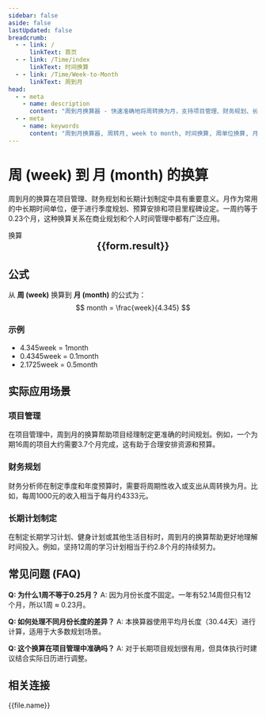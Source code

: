 ```yaml
---
sidebar: false
aside: false
lastUpdated: false
breadcrumb:
  - - link: /
      linkText: 首页
  - - link: /Time/index
      linkText: 时间换算
  - - link: /Time/Week-to-Month
      linkText: 周到月
head:
  - - meta
    - name: description
      content: "周到月换算器 - 快速准确地将周转换为月，支持项目管理、财务规划、长期计划等多种应用场景的时间计算工具。"
  - - meta
    - name: keywords
      content: "周到月换算器, 周转月, week to month, 时间换算, 周单位换算, 月计算, 项目管理, 财务规划, 长期计划, 时间转换工具, 周的换算, 月单位, 时间单位换算, 一周多少月, 月度规划"
---
```

# 周 (week) 到 月 (month) 的换算

周到月的换算在项目管理、财务规划和长期计划制定中具有重要意义。月作为常用的中长期时间单位，便于进行季度规划、预算安排和项目里程碑设定。一周约等于0.23个月，这种换算关系在商业规划和个人时间管理中都有广泛应用。

<script setup>
import { onMounted, reactive, inject, ref } from 'vue'
import { NButton,NForm ,NFormItem,NInput,NInputNumber,NSelect,NCard,useMessage,NGrid ,NGi  } from 'naive-ui'
import { defineClientComponent } from 'vitepress'
import { Time } from '../../files';

const convert = inject('convert')
const seoKey = ['周单位换算','周转换','week是什么单位','月单位','周的换算','时间 周','周换算月','时间转化','一周','周的定义','周单位','周换算','一周多少月','月时间计算','周的英文','时间周','时间单位','时间换算','月单位','月度规划','财务规划']
const form = reactive({
  number: null,
  result: '',
  title: '周到月换算器'
})

const convertHandler = () => {
  if (form.number !== null && !isNaN(form.number)) {
    const convertedValue = parseFloat(form.number) / 4.345
    form.result = `${form.number}week = ${convertedValue.toFixed(4)}month`
  } else {
    form.result = '请输入有效的数值。'
  }
}
</script>

<n-card :title="form.title" size="small" :bordered="false" style="margin-bottom: 16px">
  <n-form size="large" :model="form">
    <n-form-item label="周 (week)">
      <n-input-number v-model:value="form.number" placeholder="输入周" style="width: 100%" />
    </n-form-item>
    <n-form-item>
      <n-button type="info" @click="convertHandler" block>换算</n-button>
    </n-form-item>
  </n-form>
  <template #footer>
    <div style="font-size: 12px; color: #666; text-align: center;">
      <span v-for="(keyword, index) in seoKey" :key="index">
        {{ keyword }}<span v-if="index < seoKey.length - 1"> | </span>
      </span>
    </div>
  </template>
</n-card>

<n-card  embedded :bordered="false" hoverable>
  <div  style="text-align:center;font-size:20px;">
    <strong>{{form.result}}</strong>
  </div>
</n-card>

## 公式

从 **周 (week)** 换算到 **月 (month)** 的公式为：
$$ month = \frac{week}{4.345} $$

### 示例
- 4.345week = 1month
- 0.4345week = 0.1month
- 2.1725week = 0.5month

## 实际应用场景

### 项目管理
在项目管理中，周到月的换算帮助项目经理制定更准确的时间规划。例如，一个为期16周的项目大约需要3.7个月完成，这有助于合理安排资源和预算。

### 财务规划
财务分析师在制定季度和年度预算时，需要将周期性收入或支出从周转换为月。比如，每周1000元的收入相当于每月约4333元。

### 长期计划制定
在制定长期学习计划、健身计划或其他生活目标时，周到月的换算帮助更好地理解时间投入。例如，坚持12周的学习计划相当于约2.8个月的持续努力。

## 常见问题 (FAQ)

**Q: 为什么1周不等于0.25月？**
A: 因为月份长度不固定。一年有52.14周但只有12个月，所以1周 ≈ 0.23月。

**Q: 如何处理不同月份长度的差异？**
A: 本换算器使用平均月长度（30.44天）进行计算，适用于大多数规划场景。

**Q: 这个换算在项目管理中准确吗？**
A: 对于长期项目规划很有用，但具体执行时建议结合实际日历进行调整。

## 相关连接
<n-grid x-gap="12" :cols="2">
  <n-gi v-for="(file, index) in Time" :key="index">
    <n-button
      text
      tag="a"
      :href="file.path"
      type="info"
    >
      {{file.name}}
    </n-button>
  </n-gi>
</n-grid>